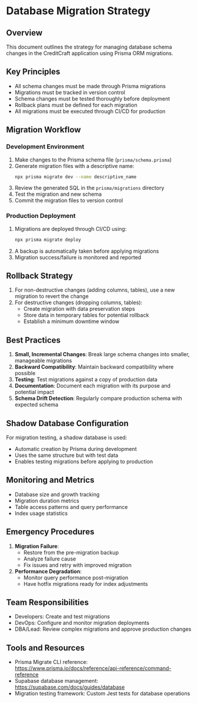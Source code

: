 # Database Migration Strategy

## Overview
This document outlines the strategy for managing database schema changes in the CreditCraft application using Prisma ORM migrations.

## Key Principles
- All schema changes must be made through Prisma migrations
- Migrations must be tracked in version control
- Schema changes must be tested thoroughly before deployment
- Rollback plans must be defined for each migration
- All migrations must be executed through CI/CD for production

## Migration Workflow

### Development Environment
1. Make changes to the Prisma schema file (`prisma/schema.prisma`)
2. Generate migration files with a descriptive name:
   ```bash
   npx prisma migrate dev --name descriptive_name
   ```
3. Review the generated SQL in the `prisma/migrations` directory
4. Test the migration and new schema
5. Commit the migration files to version control

### Production Deployment
1. Migrations are deployed through CI/CD using:
   ```bash
   npx prisma migrate deploy
   ```
2. A backup is automatically taken before applying migrations
3. Migration success/failure is monitored and reported

## Rollback Strategy
1. For non-destructive changes (adding columns, tables), use a new migration to revert the change
2. For destructive changes (dropping columns, tables):
   - Create migration with data preservation steps
   - Store data in temporary tables for potential rollback
   - Establish a minimum downtime window

## Best Practices
1. **Small, Incremental Changes**: Break large schema changes into smaller, manageable migrations
2. **Backward Compatibility**: Maintain backward compatibility where possible
3. **Testing**: Test migrations against a copy of production data
4. **Documentation**: Document each migration with its purpose and potential impact
5. **Schema Drift Detection**: Regularly compare production schema with expected schema

## Shadow Database Configuration
For migration testing, a shadow database is used:
- Automatic creation by Prisma during development
- Uses the same structure but with test data
- Enables testing migrations before applying to production

## Monitoring and Metrics
- Database size and growth tracking
- Migration duration metrics
- Table access patterns and query performance
- Index usage statistics

## Emergency Procedures
1. **Migration Failure**: 
   - Restore from the pre-migration backup
   - Analyze failure cause
   - Fix issues and retry with improved migration
2. **Performance Degradation**:
   - Monitor query performance post-migration
   - Have hotfix migrations ready for index adjustments

## Team Responsibilities
- Developers: Create and test migrations
- DevOps: Configure and monitor migration deployments
- DBA/Lead: Review complex migrations and approve production changes

## Tools and Resources
- Prisma Migrate CLI reference: https://www.prisma.io/docs/reference/api-reference/command-reference
- Supabase database management: https://supabase.com/docs/guides/database
- Migration testing framework: Custom Jest tests for database operations 